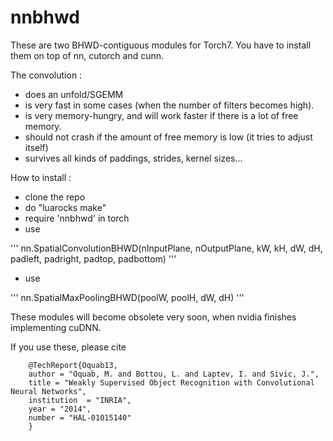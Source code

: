 nnbhwd
======

These are two BHWD-contiguous modules for Torch7.
You have to install them on top of nn, cutorch and cunn.

The convolution :
- does an unfold/SGEMM 
- is very fast in some cases (when the number of filters becomes high).
- is very memory-hungry, and will work faster if there is a lot of free memory.
- should not crash if the amount of free memory is low (it tries to adjust itself)
- survives all kinds of paddings, strides, kernel sizes...


How to install :
- clone the repo
- do "luarocks make"
- require 'nnbhwd' in torch
- use

''' 
    nn.SpatialConvolutionBHWD(nInputPlane, nOutputPlane, kW, kH, dW, dH, padleft, padright, padtop, padbottom)
'''

- use 

'''
    nn.SpatialMaxPoolingBHWD(poolW, poolH, dW, dH)
'''


These modules will become obsolete very soon, when nvidia finishes implementing cuDNN.

If you use these, please cite 

```
    @TechReport{Oquab13,
    author = "Oquab, M. and Bottou, L. and Laptev, I. and Sivic, J.",
    title = "Weakly Supervised Object Recognition with Convolutional Neural Networks",
    institution  = "INRIA",
    year = "2014",
    number = "HAL-01015140"
    }
```
